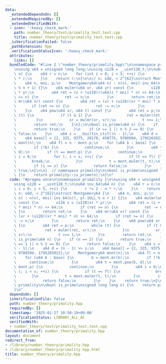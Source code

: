 ```yaml
---
data:
  _extendedDependsOn: []
  _extendedRequiredBy: []
  _extendedVerifiedWith:
  - icon: ':heavy_check_mark:'
    path: number_theory/test/primality_test.test.cpp
    title: number_theory/test/primality_test.test.cpp
  _isVerificationFailed: false
  _pathExtension: hpp
  _verificationStatusIcon: ':heavy_check_mark:'
  attributes:
    links: []
  bundledCode: "#line 2 \"number_theory/primality.hpp\"\n\nnamespace primality {\n\
    \nusing u64 = unsigned long long;\nusing u128 = __uint128_t;\n\nu64 inv_64(u64\
    \ n) {\n    u64 r = n;\n    for (int i = 0; i < 5; ++i) {\n        r *= 2 - n\
    \ * r;\n    }\n    return r;\n}\n\n// n: odd, < 2^{62}\nstruct Montgomery64 {\n\
    \    u64 n, mni, p;\n    Montgomery64(u64 n) : n(n), mni(-inv_64(n)), p(-1ULL\
    \ % n + 1) {}\n    u64 mulmr(u64 xr, u64 yr) const {\n        u128 z = (u128)xr\
    \ * yr;\n        u64 ret = (z + (u128)((u64)z * mni) * n) >> 64;\n        if (ret\
    \ >= n) {\n            ret -= n;\n        }\n        return ret;\n    }\n    u64\
    \ mr(u64 xr) const {\n        u64 ret = (xr + (u128)(xr * mni) * n) >> 64;\n \
    \       if (ret >= n) {\n            ret -= n;\n        }\n        return ret;\n\
    \    }\n    u64 pow(u64 xr, u64 t) const {\n        u64 ret = p;\n        while\
    \ (t) {\n            if (t & 1) {\n                ret = mulmr(ret, xr);\n   \
    \         }\n            xr = mulmr(xr, xr);\n            t >>= 1;\n        }\n\
    \        return ret;\n    }\n};\n\nbool is_prime(u64 n) {\n    if (n == 2) {\n\
    \        return true;\n    }\n    if (n == 1 || n % 2 == 0) {\n        return\
    \ false;\n    }\n    u64 s = __builtin_ctzll(n - 1);\n    u64 d = (n - 1) >> s;\n\
    \    u64 base[] = {2, 325, 9375, 28178, 450775, 9780504, 1795265022};\n    Montgomery64\
    \ mont(n);\n    u64 fl = n - mont.p;\n    for (u64 b : base) {\n        b = mont.mr(b);\n\
    \        if (!b) {\n            continue;\n        }\n        u64 t = mont.pow(b,\
    \ d);\n        if (t == mont.p) {\n            continue;\n        }\n        u64\
    \ i = 0;\n        for (; i < s; ++i) {\n            if (t == fl) {\n         \
    \       break;\n            }\n            t = mont.mulmr(t, t);\n        }\n\
    \        if (i == s) {\n            return false;\n        }\n    }\n    return\
    \ true;\n}\n\n}  // namespace primality\n\nbool is_prime(unsigned long long n)\
    \ {\n    return primality::is_prime(n);\n}\n"
  code: "#pragma once\n\nnamespace primality {\n\nusing u64 = unsigned long long;\n\
    using u128 = __uint128_t;\n\nu64 inv_64(u64 n) {\n    u64 r = n;\n    for (int\
    \ i = 0; i < 5; ++i) {\n        r *= 2 - n * r;\n    }\n    return r;\n}\n\n//\
    \ n: odd, < 2^{62}\nstruct Montgomery64 {\n    u64 n, mni, p;\n    Montgomery64(u64\
    \ n) : n(n), mni(-inv_64(n)), p(-1ULL % n + 1) {}\n    u64 mulmr(u64 xr, u64 yr)\
    \ const {\n        u128 z = (u128)xr * yr;\n        u64 ret = (z + (u128)((u64)z\
    \ * mni) * n) >> 64;\n        if (ret >= n) {\n            ret -= n;\n       \
    \ }\n        return ret;\n    }\n    u64 mr(u64 xr) const {\n        u64 ret =\
    \ (xr + (u128)(xr * mni) * n) >> 64;\n        if (ret >= n) {\n            ret\
    \ -= n;\n        }\n        return ret;\n    }\n    u64 pow(u64 xr, u64 t) const\
    \ {\n        u64 ret = p;\n        while (t) {\n            if (t & 1) {\n   \
    \             ret = mulmr(ret, xr);\n            }\n            xr = mulmr(xr,\
    \ xr);\n            t >>= 1;\n        }\n        return ret;\n    }\n};\n\nbool\
    \ is_prime(u64 n) {\n    if (n == 2) {\n        return true;\n    }\n    if (n\
    \ == 1 || n % 2 == 0) {\n        return false;\n    }\n    u64 s = __builtin_ctzll(n\
    \ - 1);\n    u64 d = (n - 1) >> s;\n    u64 base[] = {2, 325, 9375, 28178, 450775,\
    \ 9780504, 1795265022};\n    Montgomery64 mont(n);\n    u64 fl = n - mont.p;\n\
    \    for (u64 b : base) {\n        b = mont.mr(b);\n        if (!b) {\n      \
    \      continue;\n        }\n        u64 t = mont.pow(b, d);\n        if (t ==\
    \ mont.p) {\n            continue;\n        }\n        u64 i = 0;\n        for\
    \ (; i < s; ++i) {\n            if (t == fl) {\n                break;\n     \
    \       }\n            t = mont.mulmr(t, t);\n        }\n        if (i == s) {\n\
    \            return false;\n        }\n    }\n    return true;\n}\n\n}  // namespace\
    \ primality\n\nbool is_prime(unsigned long long n) {\n    return primality::is_prime(n);\n\
    }\n"
  dependsOn: []
  isVerificationFile: false
  path: number_theory/primality.hpp
  requiredBy: []
  timestamp: '2025-01-27 10:50:19+09:00'
  verificationStatus: LIBRARY_ALL_AC
  verifiedWith:
  - number_theory/test/primality_test.test.cpp
documentation_of: number_theory/primality.hpp
layout: document
redirect_from:
- /library/number_theory/primality.hpp
- /library/number_theory/primality.hpp.html
title: number_theory/primality.hpp
---
```

